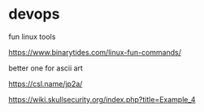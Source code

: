 # devops
fun linux tools

https://www.binarytides.com/linux-fun-commands/

better one for ascii art

https://csl.name/jp2a/



https://wiki.skullsecurity.org/index.php?title=Example_4

